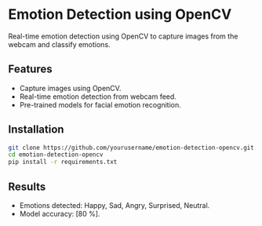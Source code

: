 
# Emotion Detection using OpenCV

Real-time emotion detection using OpenCV to capture images from the webcam and classify emotions.

## Features
- Capture images using OpenCV.
- Real-time emotion detection from webcam feed.
- Pre-trained models for facial emotion recognition.

## Installation
```bash
git clone https://github.com/yourusername/emotion-detection-opencv.git
cd emotion-detection-opencv
pip install -r requirements.txt
```
## Results
- Emotions detected: Happy, Sad, Angry, Surprised, Neutral.
- Model accuracy: [80 %].

